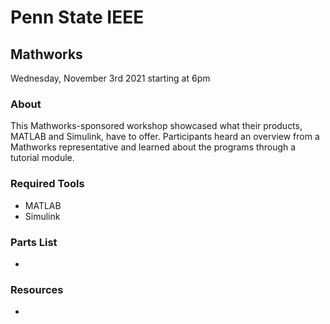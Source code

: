 # Penn State IEEE
## Mathworks
Wednesday, November 3rd 2021 starting at 6pm

### About 
This Mathworks-sponsored workshop showcased what their products, MATLAB and Simulink, have to offer. Participants heard an overview from a Mathworks representative and learned about the programs through a tutorial module. 

### Required Tools
- MATLAB
- Simulink

### Parts List
- 

### Resources
- 
